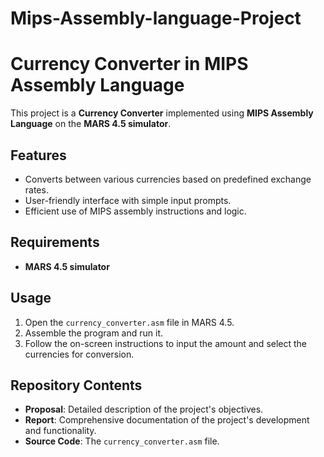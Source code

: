 # Mips-Assembly-language-Project
# Currency Converter in MIPS Assembly Language  

This project is a **Currency Converter** implemented using **MIPS Assembly Language** on the **MARS 4.5 simulator**.  

## Features  
- Converts between various currencies based on predefined exchange rates.  
- User-friendly interface with simple input prompts.  
- Efficient use of MIPS assembly instructions and logic.  

## Requirements  
- **MARS 4.5 simulator**  

## Usage  
1. Open the `currency_converter.asm` file in MARS 4.5.  
2. Assemble the program and run it.  
3. Follow the on-screen instructions to input the amount and select the currencies for conversion.  

## Repository Contents  
- **Proposal**: Detailed description of the project's objectives.  
- **Report**: Comprehensive documentation of the project's development and functionality.  
- **Source Code**: The `currency_converter.asm` file.  

